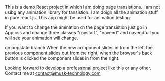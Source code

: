 This is a demo React project in which I am doing page transistions. i am not usibg any animation library for tansistion. I am doign all the animation stuff in pure react.js. This app might be used for animation testing

If you want to change the amination on the page transistion just go in App.css and change three classes "navstart", "navend" and navendfull you will see your animation will change.


on popstate branch  When the new component slides in from the left the previous component slides out from the right, when the browser's back button is clicked the component slides in from the right.

Looking forward to develop a professional project like this or any other. Contact me at contact@musk-technology.com
